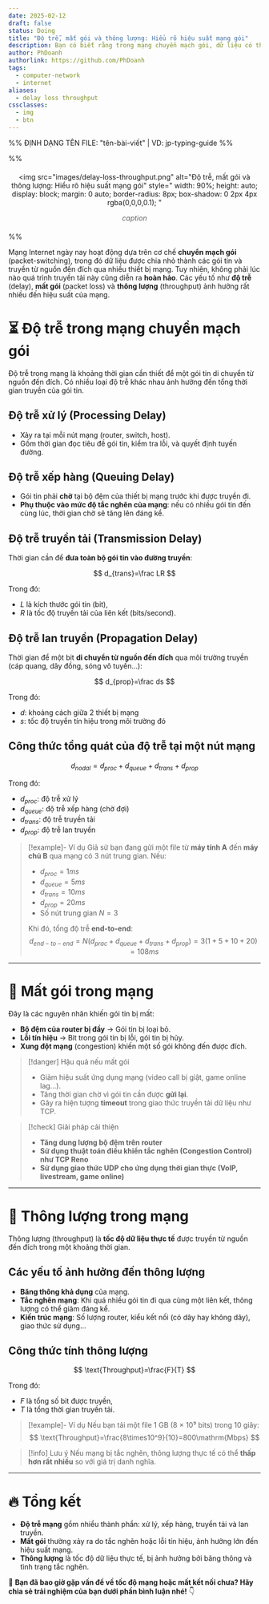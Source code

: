 ```yaml
---
date: 2025-02-12
draft: false
status: Doing
title: "Độ trễ, mất gói và thông lượng: Hiểu rõ hiệu suất mạng gói"
description: Bạn có biết rằng trong mạng chuyển mạch gói, dữ liệu có thể bị mất, bị trễ hoặc bị giới hạn về tốc độ truyền tải? Bài viết này sẽ giúp bạn hiểu rõ về độ trễ, mất gói, thông lượng, cũng như cách chúng ảnh hưởng đến hiệu suất mạng! 🚀
author: PhDoanh
authorlink: https://github.com/PhDoanh
tags:
  - computer-network
  - internet
aliases:
  - delay loss throughput
cssclasses:
  - img
  - btn
---
```

%% ĐỊNH DẠNG TÊN FILE: "tên-bài-viết" | VD: jp-typing-guide %%

%% <figure style="text-align: center; margin: 20px auto;">
  <img 
    src="images/delay-loss-throughput.png"
    alt="Độ trễ, mất gói và thông lượng: Hiểu rõ hiệu suất mạng gói" 
    style="
      width: 90%;
      height: auto;
      display: block;
      margin: 0 auto;
      border-radius: 8px;
      box-shadow: 0 2px 4px rgba(0,0,0,0.1);
    "
  >
  <figcaption style="
    font-style: italic;
    color: #666;
    margin-top: 10px;
    font-size: 1em;
    padding: 0 10px;
  ">
    <em>caption</em>
  </figcaption>
</figure> %%

Mạng Internet ngày nay hoạt động dựa trên cơ chế **chuyển mạch gói** (packet-switching), trong đó dữ liệu được chia nhỏ thành các gói tin và truyền từ nguồn đến đích qua nhiều thiết bị mạng. Tuy nhiên, không phải lúc nào quá trình truyền tải này cũng diễn ra **hoàn hảo**. Các yếu tố như **độ trễ** (delay), **mất gói** (packet loss) và **thông lượng** (throughput) ảnh hưởng rất nhiều đến hiệu suất của mạng.

# ⏳ Độ trễ trong mạng chuyển mạch gói

Độ trễ trong mạng là khoảng thời gian cần thiết để một gói tin di chuyển từ nguồn đến đích. Có nhiều loại độ trễ khác nhau ảnh hưởng đến tổng thời gian truyền của gói tin.

## Độ trễ xử lý (Processing Delay)

- Xảy ra tại mỗi nút mạng (router, switch, host).
- Gồm thời gian đọc tiêu đề gói tin, kiểm tra lỗi, và quyết định tuyến đường.

## Độ trễ xếp hàng (Queuing Delay)

- Gói tin phải **chờ** tại bộ đệm của thiết bị mạng trước khi được truyền đi.
- **Phụ thuộc vào mức độ tắc nghẽn của mạng**: nếu có nhiều gói tin đến cùng lúc, thời gian chờ sẽ tăng lên đáng kể.

## Độ trễ truyền tải (Transmission Delay)
Thời gian cần để **đưa toàn bộ gói tin vào đường truyền**:

$$
d_{trans}=\frac LR
$$

Trong đó:
- $L$ là kích thước gói tin (bit),
- $R$ là tốc độ truyền tải của liên kết (bits/second).

## Độ trễ lan truyền (Propagation Delay)
Thời gian để một bit **di chuyển từ nguồn đến đích** qua môi trường truyền (cáp quang, dây đồng, sóng vô tuyến...):

$$
d_{prop}=\frac ds
$$

Trong đó:
- $d$: khoảng cách giữa 2 thiết bị mạng
- $s$: tốc độ truyền tín hiệu trong môi trường đó


## Công thức tổng quát của độ trễ tại một nút mạng

$$
d_{nodal}=d_{proc}+d_{queue}+d_{trans}+d_{prop}
$$

Trong đó:
- $d_{proc}$: độ trễ xử lý
- $d_{queue}$: độ trễ xếp hàng (chờ đợi)
- $d_{trans}$: độ trễ truyền tải
- $d_{prop}$: độ trễ lan truyền

> [!example]- Ví dụ
> Giả sử bạn đang gửi một file từ **máy tính A** đến **máy chủ B** qua mạng có 3 nút trung gian. Nếu:
> - $d_{proc}=1ms$
> - $d_{queue}=5ms$
> - $d_{trans}=10ms$
> - $d_{prop}=20ms$
> - Số nút trung gian $N=3$
> 
> Khi đó, tổng độ trễ **end-to-end**:
> $$
> d_{end-to-end}=N(d_{prac}+d_{queue}+d_{trans}+d_{prop})=3(1+5+10+20)=108ms
> $$

---

# 🚨 Mất gói trong mạng

Đây là các nguyên nhân khiến gói tin bị mất:
- **Bộ đệm của router bị đầy** → Gói tin bị loại bỏ.
- **Lỗi tín hiệu** → Bit trong gói tin bị lỗi, gói tin bị hủy.
- **Xung đột mạng** (congestion) khiến một số gói không đến được đích.

> [!danger] Hậu quả nếu mất gói
> - Giảm hiệu suất ứng dụng mạng (video call bị giật, game online lag...).
> - Tăng thời gian chờ vì gói tin cần được **gửi lại**.
> - Gây ra hiện tượng **timeout** trong giao thức truyền tải dữ liệu như TCP.

> [!check] Giải pháp cải thiện
> - **Tăng dung lượng bộ đệm trên router**  
> - **Sử dụng thuật toán điều khiển tắc nghẽn (Congestion Control) như TCP Reno**  
> - **Sử dụng giao thức UDP cho ứng dụng thời gian thực (VoIP, livestream, game online)**

---

# 📡 Thông lượng trong mạng

Thông lượng (throughput) là **tốc độ dữ liệu thực tế** được truyền từ nguồn đến đích trong một khoảng thời gian.

## Các yếu tố ảnh hưởng đến thông lượng 

- **Băng thông khả dụng** của mạng.
- **Tắc nghẽn mạng**: Khi quá nhiều gói tin đi qua cùng một liên kết, thông lượng có thể giảm đáng kể.
- **Kiến trúc mạng**: Số lượng router, kiểu kết nối (có dây hay không dây), giao thức sử dụng...

## Công thức tính thông lượng
$$
\text{Throughput}=\frac{F}{T}
$$

Trong đó:
- $F$ là tổng số bit được truyền,
- $T$ là tổng thời gian truyền tải.

> [!example]- Ví dụ
> Nếu bạn tải một file 1 GB (8 × 10⁹ bits) trong 10 giây:
> $$
> \text{Throughput}=\frac{8\times10^9}{10}=800\mathrm{Mbps}
> $$

> [!info] Lưu ý
> Nếu mạng bị tắc nghẽn, thông lượng thực tế có thể **thấp hơn rất nhiều** so với giá trị danh nghĩa.

---

# 🔥 Tổng kết
- **Độ trễ mạng** gồm nhiều thành phần: xử lý, xếp hàng, truyền tải và lan truyền.
- **Mất gói** thường xảy ra do tắc nghẽn hoặc lỗi tín hiệu, ảnh hưởng lớn đến hiệu suất mạng.
- **Thông lượng** là tốc độ dữ liệu thực tế, bị ảnh hưởng bởi băng thông và tình trạng tắc nghẽn.

📢 **Bạn đã bao giờ gặp vấn đề về tốc độ mạng hoặc mất kết nối chưa? Hãy chia sẻ trải nghiệm của bạn dưới phần bình luận nhé!** 👇
